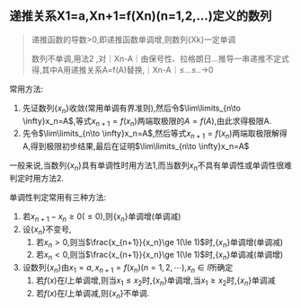 ## **递推关系X1=a,Xn+1=f(Xn)(n=1,2,…)定义的数列**
> 递推函数的导数>0,即递推函数单调增,则数列{Xk}一定单调
> 
> 数列不单调,用法2 ,对｜Xn-A｜由保号性、拉格朗日...推导一串递推不定式得,其中A用递推关系A=f(A)替换,｜Xn-A｜≤...≤..→0
> 

常用方法:  
1. 先证数列$\{x_n\}$收敛(常用单调有界准则),然后令$\lim\limits_{n\to \infty}x_n=A$,等式$x_{n+1}=f(x_n)$两端取极限的$A=f(A)$,由此求得极限A.
2. 先令$\lim\limits_{n\to \infty}x_n=A$,然后等式$x_{n+1}=f(x_n)$两端取极限解得A,得到极限初步结果,最后在证明$\lim\limits_{n\to \infty}x_n=A$

一般来说,当数列$\{x_n\}$具有单调性时用方法1,而当数列${x_n}$不具有单调性或单调性很难判定时用方法2.

单调性判定常用有三种方法:
1. 若$x_{n+1}-x_n \ge 0(\le 0)$,则$\{x_n\}$单调增(单调减)
2. 设$\{x_n\}$不变号,
	1. 若$x_n>0$,则当$\frac{x_{n+1}}{x_n}\ge 1(\le 1)$时,$\{x_n\}$单调增(单调减)
	2. 若$x_n<0$,则当$\frac{x_{n+1}}{x_n}\ge 1(\le 1)$时,$\{x_n\}$单调减(单调增)
3. 设数列$\{x_n\}$由$x_1=a, x_{n+1}=f(x_n)(n=1, 2, \cdots)$,$x_n \in I$所确定
	1. 若$f(x)$在$I$上单调增,则当$x_1\le x_2$时,$\{x_n\}$单调增,当$x_1\ge x_2$时,$\{x_n\}$单调减
	2. 若$f(x)$在$I$上单调减,则$\{x_n\}$不单调.
